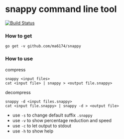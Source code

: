 # snappy command line tool

[![Build Status](https://travis-ci.org/ma6174/snappy.svg?branch=master)](https://travis-ci.org/ma6174/snappy)


### How to get

```
go get -v github.com/ma6174/snappy
```

### How to use

compress

```
snappy <input files>
cat <input file> | snappy > <output file.snappy>
```

decompress

```
snappy -d <input files.snappy>
cat <input file.snappy> | snappy -d > <output file>
```

* use `-s` to change default suffix `.snappy`
* use `-v` to show percentage reduction and speed
* use `-c` to let output to stdout
* use `-h` to show help

